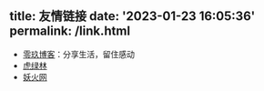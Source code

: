 title: 友情链接
date: '2023-01-23 16:05:36'
permalink: /link.html
---

- [零玖博客](https://vv1234.cn/)：分享生活，留住感动
- [虎绿林](https://hu60.cn/)
- [妖火网](https://yaohuo.me/)